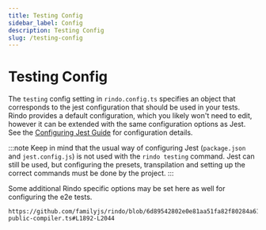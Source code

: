 ```yaml
---
title: Testing Config
sidebar_label: Config
description: Testing Config
slug: /testing-config
---
```


# Testing Config

The `testing` config setting in `rindo.config.ts` specifies an object that corresponds to the jest configuration that should be used in your tests. Rindo provides a default configuration, which you likely won't need to edit, however it can be extended with the same configuration options as Jest. See the [Configuring Jest Guide](https://jestjs.io/docs/en/configuration.html) for configuration details.

:::note
Keep in mind that the usual way of configuring Jest (`package.json` and `jest.config.js`) is not used with the `rindo testing` command. Jest can still be used, but configuring the presets, transpilation and setting up the correct commands must be done by the project.
:::

Some additional Rindo specific options may be set here as well for configuring the e2e tests.

```tsx reference title=""
https://github.com/familyjs/rindo/blob/6d89542802e0e81aa51fa82f80284a61e5a0b2c5/src/declarations/rindo-public-compiler.ts#L1892-L2044
```
